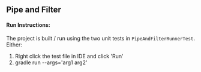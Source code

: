 ## Pipe and Filter

#### Run Instructions:
The project is built / run using the two unit tests in `PipeAndFilterRunnerTest`.  Either:

1. Right click the test file in IDE and click 'Run'
1. gradle run --args='arg1 arg2' 